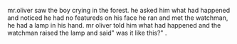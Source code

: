 mr.oliver saw the boy crying in the forest. he asked him what had happened and noticed he had no featureds on his face
he ran and met the watchman, he had a lamp in his hand. mr oliver told him what had happened and the watchman raised the lamp and said" was it like this?"
.